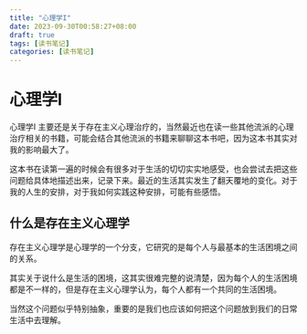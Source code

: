 ```yaml
---
title: "心理学I"
date: 2023-09-30T00:58:27+08:00
draft: true
tags: [读书笔记]
categories: [读书笔记]
---
```


# 心理学I

心理学I 主要还是关于存在主义心理治疗的，当然最近也在读一些其他流派的心理治疗相关的书籍，可能会结合其他流派的书籍来聊聊这本书吧，因为这本书其实对我的影响最大了。

这本书在读第一遍的时候会有很多对于生活的切切实实地感受，也会尝试去把这些问题给具体地描述出来，记录下来。最近的生活其实发生了翻天覆地的变化。对于我的人生的安排，对于我如何实践这种安排，可能有些感悟。

## 什么是存在主义心理学

存在主义心理学是心理学的一个分支，它研究的是每个人与最基本的生活困境之间的关系。

其实关于说什么是生活的困境，这其实很难完整的说清楚，因为每个人的生活困境都是不一样的，但是存在主义心理学认为，每个人都有一个共同的生活困境。

当然这个问题似乎特别抽象，重要的是我们也应该如何把这个问题放到我们的日常生活中去理解。
